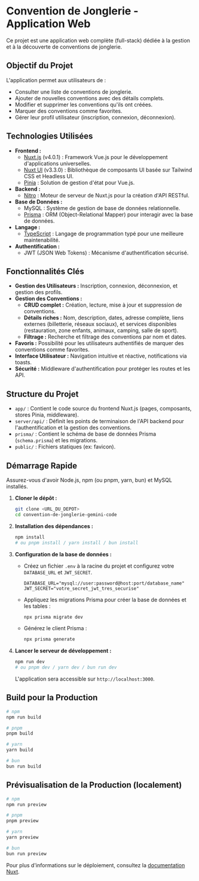 # Convention de Jonglerie - Application Web

Ce projet est une application web complète (full-stack) dédiée à la gestion et à la découverte de conventions de jonglerie.

## Objectif du Projet

L'application permet aux utilisateurs de :
*   Consulter une liste de conventions de jonglerie.
*   Ajouter de nouvelles conventions avec des détails complets.
*   Modifier et supprimer les conventions qu'ils ont créées.
*   Marquer des conventions comme favorites.
*   Gérer leur profil utilisateur (inscription, connexion, déconnexion).

## Technologies Utilisées

*   **Frontend :**
    *   [Nuxt.js](https://nuxt.com/) (v4.0.1) : Framework Vue.js pour le développement d'applications universelles.
    *   [Nuxt UI](https://ui.nuxt.com/) (v3.3.0) : Bibliothèque de composants UI basée sur Tailwind CSS et Headless UI.
    *   [Pinia](https://pinia.vuejs.org/) : Solution de gestion d'état pour Vue.js.
*   **Backend :**
    *   [Nitro](https://nitro.unjs.io/) : Moteur de serveur de Nuxt.js pour la création d'API RESTful.
*   **Base de Données :**
    *   MySQL : Système de gestion de base de données relationnelle.
    *   [Prisma](https://www.prisma.io/) : ORM (Object-Relational Mapper) pour interagir avec la base de données.
*   **Langage :**
    *   [TypeScript](https://www.typescriptlang.org/) : Langage de programmation typé pour une meilleure maintenabilité.
*   **Authentification :**
    *   JWT (JSON Web Tokens) : Mécanisme d'authentification sécurisé.

## Fonctionnalités Clés

*   **Gestion des Utilisateurs :** Inscription, connexion, déconnexion, et gestion des profils.
*   **Gestion des Conventions :**
    *   **CRUD complet :** Création, lecture, mise à jour et suppression de conventions.
    *   **Détails riches :** Nom, description, dates, adresse complète, liens externes (billetterie, réseaux sociaux), et services disponibles (restauration, zone enfants, animaux, camping, salle de sport).
    *   **Filtrage :** Recherche et filtrage des conventions par nom et dates.
*   **Favoris :** Possibilité pour les utilisateurs authentifiés de marquer des conventions comme favorites.
*   **Interface Utilisateur :** Navigation intuitive et réactive, notifications via toasts.
*   **Sécurité :** Middleware d'authentification pour protéger les routes et les API.

## Structure du Projet

*   `app/` : Contient le code source du frontend Nuxt.js (pages, composants, stores Pinia, middleware).
*   `server/api/` : Définit les points de terminaison de l'API backend pour l'authentification et la gestion des conventions.
*   `prisma/` : Contient le schéma de base de données Prisma (`schema.prisma`) et les migrations.
*   `public/` : Fichiers statiques (ex: favicon).

## Démarrage Rapide

Assurez-vous d'avoir Node.js, npm (ou pnpm, yarn, bun) et MySQL installés.

1.  **Cloner le dépôt :**
    ```bash
    git clone <URL_DU_DEPOT>
    cd convention-de-jonglerie-gemini-code
    ```

2.  **Installation des dépendances :**
    ```bash
    npm install
    # ou pnpm install / yarn install / bun install
    ```

3.  **Configuration de la base de données :**
    *   Créez un fichier `.env` à la racine du projet et configurez votre `DATABASE_URL` et `JWT_SECRET`.
        ```env
        DATABASE_URL="mysql://user:password@host:port/database_name"
        JWT_SECRET="votre_secret_jwt_tres_securise"
        ```
    *   Appliquez les migrations Prisma pour créer la base de données et les tables :
        ```bash
        npx prisma migrate dev
        ```
    *   Générez le client Prisma :
        ```bash
        npx prisma generate
        ```

4.  **Lancer le serveur de développement :**
    ```bash
    npm run dev
    # ou pnpm dev / yarn dev / bun run dev
    ```
    L'application sera accessible sur `http://localhost:3000`.

## Build pour la Production

```bash
# npm
npm run build

# pnpm
pnpm build

# yarn
yarn build

# bun
bun run build
```

## Prévisualisation de la Production (localement)

```bash
# npm
npm run preview

# pnpm
pnpm preview

# yarn
yarn preview

# bun
bun run preview
```

Pour plus d'informations sur le déploiement, consultez la [documentation Nuxt](https://nuxt.com/docs/getting-started/deployment).
